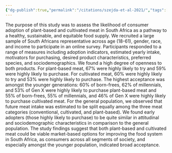 ```yaml
---
{"dg-publish":true,"permalink":"/citations/szejda-et-al-2021/","tags":["cultivated_meat","consumer_attitudes"],"created":"2025-10-23T17:42:46.621+01:00","updated":"2025-10-23T18:12:10.257+01:00"}
---
```


The purpose of this study was to assess the likelihood of consumer adoption of plant-based and cultivated meat in South Africa as a pathway to a healthy, sustainable, and equitable food supply. We recruited a large sample of South Africans representative across age (18-61), gender, race, and income to participate in an online survey. Participants responded to a range of measures including adoption indicators, estimated yearly intake, motivators for purchasing, desired product characteristics, preferred species, and sociodemographics. We found a high degree of openness to both products. For plant-based meat, 67% were highly likely to try and 59% were highly likely to purchase. For cultivated meat, 60% were highly likely to try and 53% were highly likely to purchase. The highest acceptance was amongst the younger generations: 60% of born-frees, 62% of millennials, and 53% of Gen X were highly likely to purchase plant-based meat and 55% of born-frees, 55% of millennials, and 46% of Gen X were highly likely to purchase cultivated meat. For the general population, we observed that future meat intake was estimated to be split equally among the three meat categories (conventional, cultivated, and plant-based). We found early adopters (those highly likely to purchase) to be quite similar in attitudinal and sociodemographic characteristics in comparison to the general population. The study findings suggest that both plant-based and cultivated meat could be viable market-based options for improving the food system in South Africa, as consumers across all segments of society, and especially amongst the younger population, indicated broad acceptance.